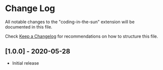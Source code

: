 # Change Log

All notable changes to the "coding-in-the-sun" extension will be documented in this file.

Check [Keep a Changelog](http://keepachangelog.com/) for recommendations on how to structure this file.

## [1.0.0] - 2020-05-28
- Initial release
